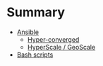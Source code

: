 # Summary

* [Ansible](Docs/ansible.md)
    * [Hyper-converged](Docs/hyperconverged.md)
    * [HyperScale / GeoScale](Docs/hyperscale.md)
* [Bash scripts](Docs/bash.md)


